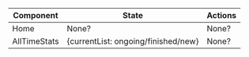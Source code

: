  Component | State | Actions
---|---|---
 Home | None? | None?
 AllTimeStats | {currentList: ongoing/finished/new} | None?
